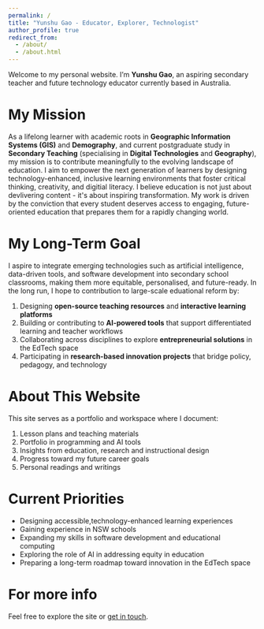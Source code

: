 ```yaml
---
permalink: /
title: "Yunshu Gao - Educator, Explorer, Technologist"
author_profile: true
redirect_from: 
  - /about/
  - /about.html
---
```


Welcome to my personal website. I’m **Yunshu Gao**, an aspiring secondary teacher and future technology educator currently based in Australia.


My Mission
======
As a lifelong learner with academic roots in **Geographic Information Systems (GIS)** and **Demography**, and current postgraduate study in **Secondary Teaching** (specialising in **Digital Technologies** and **Geography**), my mission is to contribute meaningfully to the evolving landscape of education. I aim to empower the next generation of learners by designing technology-enhanced, inclusive learning environments that foster critical thinking, creativity, and digitial literacy.
I believe education is not just about devlivering content - it's about inspiring transformation. My work is driven by the conviction that every student deserves access to engaging, future-oriented education that prepares them for a rapidly changing world.


My Long-Term Goal
======
I aspire to integrate emerging technologies such as artificial intelligence, data-driven tools, and software development into secondary school classrooms, making them more equitable, personalised, and future-ready.
In the long run, I hope to contribution to large-scale eduational reform by:
1. Designing **open-source teaching resources** and **interactive learning platforms**
2. Building or contributing to **AI-powered tools** that support differentiated learning and teacher workflows
3. Collaborating across disciplines to explore **entrepreneurial solutions** in the EdTech space
4. Participating in **research-based innovation projects** that bridge policy, pedagogy, and technology


About This Website
======
This site serves as a portfolio and workspace where I document:
1. Lesson plans and teaching materials
2. Portfolio in programming and AI tools
3. Insights from education, research and instructional design  
4. Progress toward my future career goals
5. Personal readings and writings 


Current Priorities
======
- Designing accessible,technology-enhanced learning experiences
- Gaining experience in NSW schools
- Expanding my skills in software development and educational computing
- Exploring the role of AI in addressing equity in education
- Preparing a long-term roadmap toward innovation in the EdTech space


For more info
======
Feel free to explore the site or [get in touch](mailto:yunshugao2023@gmail.com).
